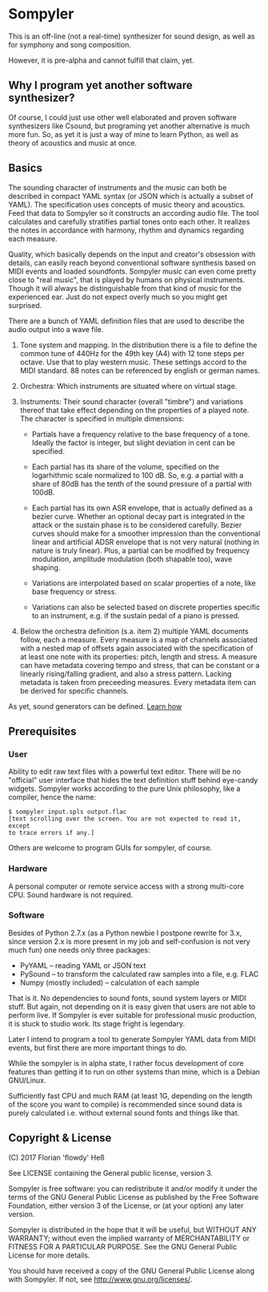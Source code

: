 Sompyler
========

This is an off-line (not a real-time) synthesizer for sound design,
as well as for symphony and song composition.

However, it is pre-alpha and cannot fulfill that claim, yet.

Why I program yet another software synthesizer?
-----------------------------------------------

Of course, I could just use other well elaborated and proven software
synthesizers like Csound, but programing yet another alternative is much more
fun. So, as yet it is just a way of mine to learn Python, as well as theory of
acoustics and music at once.


Basics
------

The sounding character of instruments and the music can both be 
described in compact YAML syntax (or JSON which is actually a subset of YAML).
The specification uses concepts of music theory and acoustics. Feed that data
to Sompyler so it constructs an according audio file. The tool calculates
and carefully stratifies partial tones onto each other. It realizes the notes
in accordance with harmony, rhythm and dynamics regarding each measure.

Quality, which basically depends on the input and creator's
obsession with details, can easily reach beyond conventional software 
synthesis based on MIDI events and loaded soundfonts. Sompyler music can even
come pretty close to "real music", that is played by humans on physical
instruments. Though it will always be distinguishable from that kind of
music for the experienced ear. Just do not expect overly much so you might
get surprised.

There are a bunch of YAML definition files that are used to describe the
audio output into a wave file.

  1. Tone system and mapping. In the distribution there is a file to define
     the common tune of 440Hz for the 49th key (A4) with 12 tone steps per
     octave. Use that to play western music. These settings accord to the MIDI
     standard. 88 notes can be referenced by english or german names.

  2. Orchestra: Which instruments are situated where on virtual stage. 

  3. Instruments: Their sound character (overall "timbre") and variations
     thereof that take effect depending on the properties of a played note.
     The character is specified in multiple dimensions:

       * Partials have a frequency relative to the base frequency of a tone.
         Ideally the factor is integer, but slight deviation in cent can be
         specified.

       * Each partial has its share of the volume, specified on the logarhithmic
         scale normalized to 100 dB. So, e.g. a partial with a share of 80dB
         has the tenth of the sound pressure of a partial with 100dB.

       * Each partial has its own ASR envelope, that is actually defined as a
         bezier curve. Whether an optional decay part is integrated in the attack
         or the sustain phase is to be considered carefully. Bezier curves should
         make for a smoother impression than the conventional linear and artificial
         ADSR envelope that is not very natural (nothing in nature is truly linear).
         Plus, a partial can be modified by frequency modulation, amplitude
         modulation (both shapable too), wave shaping.

       * Variations are interpolated based on scalar properties of a note,
         like base frequency or stress.

       * Variations can also be selected based on discrete properties specific to an
         instrument, e.g. if the sustain pedal of a piano is pressed.

  4. Below the orchestra definition (s.a. item 2) multiple YAML documents follow, each
     a measure. Every measure is a map of channels associated with a nested map of offsets
     again associated with the specification of at least one note with its properties:
     pitch, length and stress. A measure can have metadata covering tempo and stress, that
     can be constant or a linearly rising/falling gradient, and also a stress pattern.
     Lacking metadata is taken from preceeding measures. Every metadata item can be derived
     for specific channels.

As yet, sound generators can be defined. [Learn how](doc/instrument-definition.md)

Prerequisites
-------------

### User

Ability to edit raw text files with a powerful text editor. There will be no
"official" user interface that hides the text definition stuff behind eye-candy
widgets. Sompyler works according to the pure Unix philosophy, like a compiler,
hence the name:

    $ sompyler input.spls output.flac
    [text scrolling over the screen. You are not expected to read it, except
    to trace errors if any.]

Others are welcome to program GUIs for sompyler, of course.

### Hardware

A personal computer or remote service access with a strong multi-core CPU.
Sound hardware is not required.

### Software

Besides of Python 2.7.x (as a Python newbie I postpone rewrite for 3.x, since
version 2.x is more present in my job and self-confusion is not very much fun)
one needs only three packages:

  * PyYAML – reading YAML or JSON text
  * PySound – to transform the calculated raw samples into a file, e.g. FLAC
  * Numpy (mostly included) – calculation of each sample

That is it. No dependencies to sound fonts, sound system layers or MIDI stuff.
But again, not depending on it is easy given that users are not able to perform
live. If Sompyler is ever suitable for professional music production, it is
stuck to studio work. Its stage fright is legendary.

Later I intend to program a tool to generate Sompyler YAML data from MIDI
events, but first there are more important things to do.

While the sompyler is in alpha state, I rather focus development of core features
than getting it to run on other systems than mine, which is a Debian GNU/Linux.

Sufficiently fast CPU and much RAM (at least 1G, depending on the length of the
score you want to compile) is recommended since sound data is purely calculated
i.e. without external sound fonts and things like that.

Copyright & License
-------------------

(C) 2017 Florian 'flowdy' Heß

See LICENSE containing the General public license, version 3.

Sompyler is free software: you can redistribute it and/or modify
it under the terms of the GNU General Public License as published by
the Free Software Foundation, either version 3 of the License, or
(at your option) any later version.

Sompyler is distributed in the hope that it will be useful,
but WITHOUT ANY WARRANTY; without even the implied warranty of
MERCHANTABILITY or FITNESS FOR A PARTICULAR PURPOSE.  See the
GNU General Public License for more details.

You should have received a copy of the GNU General Public License
along with Sompyler. If not, see <http://www.gnu.org/licenses/>.
